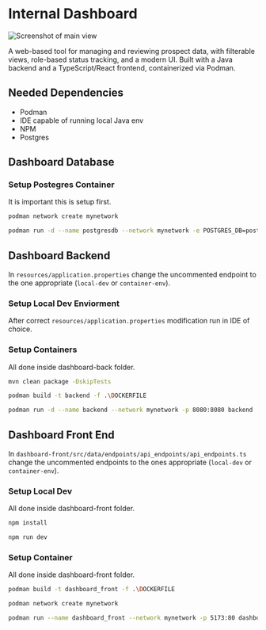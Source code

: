 
# Internal Dashboard

![Screenshot of main view](./resources/main-page.png)

A web-based tool for managing and reviewing prospect data, with filterable views, role-based status tracking, and a modern UI. Built with a Java backend and a TypeScript/React frontend, containerized via Podman.

## Needed Dependencies

* Podman
* IDE capable of running local Java env
* NPM
* Postgres

## Dashboard Database

### Setup Postegres Container

It is important this is setup first.

```bash
podman network create mynetwork
```

```bash
podman run -d --name postgresdb --network mynetwork -e POSTGRES_DB=postgres -e POSTGRES_USER=user -e POSTGRES_PASSWORD=password -p 6432:5432 postgres:17.4-alpine
```

## Dashboard Backend

In ```resources/application.properties``` change the uncommented endpoint to the one appropriate (```local-dev``` or ```container-env```).

### Setup Local Dev Enviorment

After correct ```resources/application.properties``` modification run in IDE of choice.

### Setup Containers

All done inside dashboard-back folder.

```bash
mvn clean package -DskipTests
```

```bash
podman build -t backend -f .\DOCKERFILE
```

```bash
podman run -d --name backend --network mynetwork -p 8080:8080 backend
```

## Dashboard Front End

In ```dashboard-front/src/data/endpoints/api_endpoints/api_endpoints.ts``` change the uncommented endpoints to the ones appropriate (```local-dev``` or ```container-env```).

### Setup Local Dev

All done inside dashboard-front folder.

```bash
npm install
```

```bash
npm run dev
```

### Setup Container

All done inside dashboard-front folder.

```bash
podman build -t dashboard_front -f .\DOCKERFILE
```

```bash
podman network create mynetwork
```

```bash
podman run --name dashboard_front --network mynetwork -p 5173:80 dashboard_front
```
